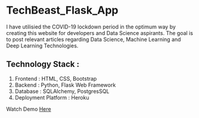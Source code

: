 # TechBeast_Flask_App
I have utilisied the COVID-19 lockdown period in the optimum way by creating this website for developers and Data Science aspirants. The goal is to post relevant articles regarding Data Science, Machine Learning and Deep Learning Technologies.

## Technology Stack :

1. Frontend : HTML, CSS, Bootstrap
2. Backend : Python, Flask Web Framework
3. Database : SQLAlchemy, PostgresSQL
4. Deployment Platform : Heroku

Watch Demo <a href="http://techbeast.herokuapp.com/about">Here</a>
